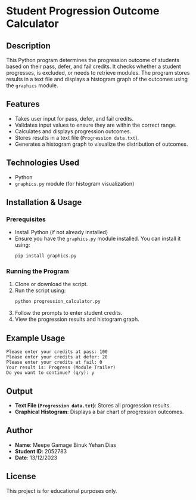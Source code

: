 # Student Progression Outcome Calculator

## Description

This Python program determines the progression outcome of students based on their pass, defer, and fail credits. It checks whether a student progresses, is excluded, or needs to retrieve modules. The program stores results in a text file and displays a histogram graph of the outcomes using the `graphics` module.

## Features

- Takes user input for pass, defer, and fail credits.
- Validates input values to ensure they are within the correct range.
- Calculates and displays progression outcomes.
- Stores results in a text file (`Progression data.txt`).
- Generates a histogram graph to visualize the distribution of outcomes.

## Technologies Used

- Python
- `graphics.py` module (for histogram visualization)

## Installation & Usage

### Prerequisites

- Install Python (if not already installed)
- Ensure you have the `graphics.py` module installed. You can install it using:
  ```bash
  pip install graphics.py
  ```

### Running the Program

1. Clone or download the script.
2. Run the script using:
   ```bash
   python progression_calculator.py
   ```
3. Follow the prompts to enter student credits.
4. View the progression results and histogram graph.

## Example Usage

```
Please enter your credits at pass: 100
Please enter your credits at defer: 20
Please enter your credits at fail: 0
Your result is: Progress (Module Trailer)
Do you want to continue? (q/y): y
```

## Output

- **Text File (`Progression data.txt`)**: Stores all progression results.
- **Graphical Histogram**: Displays a bar chart of progression outcomes.

## Author

- **Name**: Meepe Gamage Binuk Yehan Dias
- **Student ID**: 2052783
- **Date**: 13/12/2023

## License

This project is for educational purposes only.
